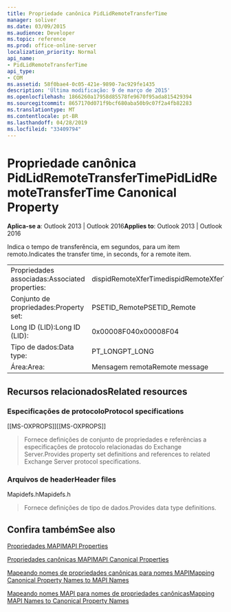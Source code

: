 ```yaml
---
title: Propriedade canônica PidLidRemoteTransferTime
manager: soliver
ms.date: 03/09/2015
ms.audience: Developer
ms.topic: reference
ms.prod: office-online-server
localization_priority: Normal
api_name:
- PidLidRemoteTransferTime
api_type:
- COM
ms.assetid: 58f0bae4-0c05-421e-9890-7ac929fe1435
description: 'Última modificação: 9 de março de 2015'
ms.openlocfilehash: 1866260a17958d85578fe9670f95ada815429394
ms.sourcegitcommit: 8657170d071f9bcf680aba50b9c07f2a4fb82283
ms.translationtype: MT
ms.contentlocale: pt-BR
ms.lasthandoff: 04/28/2019
ms.locfileid: "33409794"
---
```

# <a name="pidlidremotetransfertime-canonical-property"></a><span data-ttu-id="45fb3-103">Propriedade canônica PidLidRemoteTransferTime</span><span class="sxs-lookup"><span data-stu-id="45fb3-103">PidLidRemoteTransferTime Canonical Property</span></span>

  
  
<span data-ttu-id="45fb3-104">**Aplica-se a**: Outlook 2013 | Outlook 2016</span><span class="sxs-lookup"><span data-stu-id="45fb3-104">**Applies to**: Outlook 2013 | Outlook 2016</span></span> 
  
<span data-ttu-id="45fb3-105">Indica o tempo de transferência, em segundos, para um item remoto.</span><span class="sxs-lookup"><span data-stu-id="45fb3-105">Indicates the transfer time, in seconds, for a remote item.</span></span>
  
|||
|:-----|:-----|
|<span data-ttu-id="45fb3-106">Propriedades associadas:</span><span class="sxs-lookup"><span data-stu-id="45fb3-106">Associated properties:</span></span>  <br/> |<span data-ttu-id="45fb3-107">dispidRemoteXferTime</span><span class="sxs-lookup"><span data-stu-id="45fb3-107">dispidRemoteXferTime</span></span>  <br/> |
|<span data-ttu-id="45fb3-108">Conjunto de propriedades:</span><span class="sxs-lookup"><span data-stu-id="45fb3-108">Property set:</span></span>  <br/> |<span data-ttu-id="45fb3-109">PSETID_Remote</span><span class="sxs-lookup"><span data-stu-id="45fb3-109">PSETID_Remote</span></span>  <br/> |
|<span data-ttu-id="45fb3-110">Long ID (LID):</span><span class="sxs-lookup"><span data-stu-id="45fb3-110">Long ID (LID):</span></span>  <br/> |<span data-ttu-id="45fb3-111">0x00008F04</span><span class="sxs-lookup"><span data-stu-id="45fb3-111">0x00008F04</span></span>  <br/> |
|<span data-ttu-id="45fb3-112">Tipo de dados:</span><span class="sxs-lookup"><span data-stu-id="45fb3-112">Data type:</span></span>  <br/> |<span data-ttu-id="45fb3-113">PT_LONG</span><span class="sxs-lookup"><span data-stu-id="45fb3-113">PT_LONG</span></span>  <br/> |
|<span data-ttu-id="45fb3-114">Área:</span><span class="sxs-lookup"><span data-stu-id="45fb3-114">Area:</span></span>  <br/> |<span data-ttu-id="45fb3-115">Mensagem remota</span><span class="sxs-lookup"><span data-stu-id="45fb3-115">Remote message</span></span>  <br/> |
   
## <a name="related-resources"></a><span data-ttu-id="45fb3-116">Recursos relacionados</span><span class="sxs-lookup"><span data-stu-id="45fb3-116">Related resources</span></span>

### <a name="protocol-specifications"></a><span data-ttu-id="45fb3-117">Especificações de protocolo</span><span class="sxs-lookup"><span data-stu-id="45fb3-117">Protocol specifications</span></span>

<span data-ttu-id="45fb3-118">[[MS-OXPROPS]]</span><span class="sxs-lookup"><span data-stu-id="45fb3-118">[[MS-OXPROPS]]</span></span> 
  
> <span data-ttu-id="45fb3-119">Fornece definições de conjunto de propriedades e referências a especificações de protocolo relacionadas do Exchange Server.</span><span class="sxs-lookup"><span data-stu-id="45fb3-119">Provides property set definitions and references to related Exchange Server protocol specifications.</span></span>
    
### <a name="header-files"></a><span data-ttu-id="45fb3-120">Arquivos de header</span><span class="sxs-lookup"><span data-stu-id="45fb3-120">Header files</span></span>

<span data-ttu-id="45fb3-121">Mapidefs.h</span><span class="sxs-lookup"><span data-stu-id="45fb3-121">Mapidefs.h</span></span>
  
> <span data-ttu-id="45fb3-122">Fornece definições de tipo de dados.</span><span class="sxs-lookup"><span data-stu-id="45fb3-122">Provides data type definitions.</span></span>
    
## <a name="see-also"></a><span data-ttu-id="45fb3-123">Confira também</span><span class="sxs-lookup"><span data-stu-id="45fb3-123">See also</span></span>



[<span data-ttu-id="45fb3-124">Propriedades MAPI</span><span class="sxs-lookup"><span data-stu-id="45fb3-124">MAPI Properties</span></span>](mapi-properties.md)
  
[<span data-ttu-id="45fb3-125">Propriedades canônicas MAPI</span><span class="sxs-lookup"><span data-stu-id="45fb3-125">MAPI Canonical Properties</span></span>](mapi-canonical-properties.md)
  
[<span data-ttu-id="45fb3-126">Mapeando nomes de propriedades canônicas para nomes MAPI</span><span class="sxs-lookup"><span data-stu-id="45fb3-126">Mapping Canonical Property Names to MAPI Names</span></span>](mapping-canonical-property-names-to-mapi-names.md)
  
[<span data-ttu-id="45fb3-127">Mapeando nomes MAPI para nomes de propriedades canônicas</span><span class="sxs-lookup"><span data-stu-id="45fb3-127">Mapping MAPI Names to Canonical Property Names</span></span>](mapping-mapi-names-to-canonical-property-names.md)

